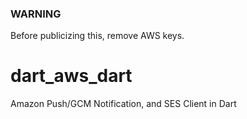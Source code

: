 ### WARNING
Before publicizing this, remove AWS keys.

# dart_aws_dart
Amazon Push/GCM Notification, and SES Client in Dart
